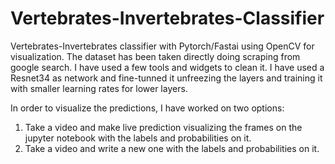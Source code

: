 # Vertebrates-Invertebrates-Classifier
Vertebrates-Invertebrates classifier with Pytorch/Fastai using OpenCV for visualization.
The dataset has been taken directly doing scraping from google search. I have used a few tools and widgets to clean it. 
I have used a Resnet34 as network and fine-tunned it unfreezing the layers and training it with smaller learning rates 
for lower layers.

In order to visualize the predictions, I have worked on two options:
1) Take a video and make live prediction visualizing the frames on the jupyter notebook with the labels and probabilities on it.
2) Take a video and write a new one with the labels and probabilities on it.
